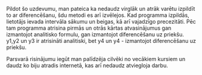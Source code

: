 Pildot šo uzdevumu, man pateica ka nedaudz virglāk un atrāk varētu izpildīt to ar diferencēšanu, šdu metodi es arī izvēlejos.
Kad programma izpildās, lietotājs ievada intervāla sākumu un beigas, kā arī vajadzīgo precezitāti. Pēc tam programma atrisina pirmās un otrās kārtas atvasinājumus gan izmantojot analitisko formulu, gan izmantojot diferencēšanu uz priekšu. y1,y2 un y3 ir atrisināti analitiski, bet y4 un y4 - izmantojot diferencēšanu uz priekšu.

Parsvarā risinājumu iegūt man palīdzēja cilvēki no vecākiem kursiem un daudz ko biju atradis internetā, kas arī nedaudz atviegloja darbu.
